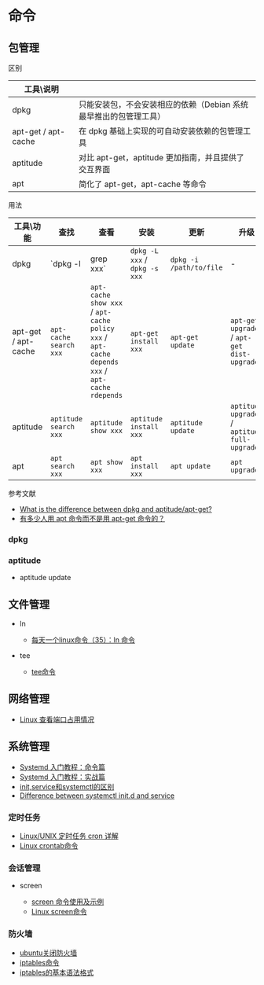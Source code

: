 # 命令

## 包管理

区别

| 工具\说明 | |
| --- | --- |
| dpkg | 只能安装包，不会安装相应的依赖（Debian 系统最早推出的包管理工具） |
| apt-get / apt-cache | 在 dpkg 基础上实现的可自动安装依赖的包管理工具 |
| aptitude | 对比 apt-get，aptitude 更加指南，并且提供了交互界面 |
| apt | 简化了 apt-get，apt-cache 等命令  |

用法

| 工具\功能 | 查找 | 查看 | 安装 | 更新 | 升级 | 删除 |
| --- | --- | --- | --- | --- | --- | --- |
| dpkg | `dpkg -l | grep xxx` | `dpkg -L xxx` / `dpkg -s xxx` | `dpkg -i /path/to/file` | - | - | `dpkg -r package_name` |
| apt-get / apt-cache | `apt-cache search xxx` | `apt-cache show xxx` / `apt-cache policy xxx` / `apt-cache depends xxx` / `apt-cache rdepends` | `apt-get install xxx` | `apt-get update` | `apt-get upgrade` / `apt-get dist-upgrade` | `apt-get remove package` / `apt-get autoremove` |
| aptitude | `aptitude search xxx` | `aptitude show xxx` | `aptitude install xxx` | `aptitude update` | `aptitude upgrade` / `aptitude full-upgrade` | `aptitude remove` |
| apt | `apt search xxx` | `apt show xxx` | `apt install xxx` | `apt update` | `apt upgrade` | `apt remove xxx`

参考文献

- [What is the difference between dpkg and aptitude/apt-get?](https://askubuntu.com/questions/309113/what-is-the-difference-between-dpkg-and-aptitude-apt-get)
- [有多少人用 apt 命令而不是用 apt-get 命令的？](https://www.v2ex.com/t/357932)

### dpkg

### aptitude

- aptitude update

## 文件管理

- ln

    - [每天一个linux命令（35）：ln 命令](https://www.cnblogs.com/peida/archive/2012/12/11/2812294.html)

- tee

    - [tee命令](http://man.linuxde.net/tee)

## 网络管理

- [Linux 查看端口占用情况](https://www.runoob.com/w3cnote/linux-check-port-usage.html)


## 系统管理

- [Systemd 入门教程：命令篇](http://www.ruanyifeng.com/blog/2016/03/systemd-tutorial-commands.html)
- [Systemd 入门教程：实战篇](http://www.ruanyifeng.com/blog/2016/03/systemd-tutorial-part-two.html)
- [init,service和systemctl的区别](https://blog.csdn.net/lineuman/article/details/52578399)
- [Difference between systemctl init.d and service](https://askubuntu.com/questions/911525/difference-between-systemctl-init-d-and-service)

### 定时任务

- [Linux/UNIX 定时任务 cron 详解](https://linux.cn/article-7513-1.html)
- [Linux crontab命令](https://www.runoob.com/linux/linux-comm-crontab.html)

### 会话管理

- screen

    - [screen 命令使用及示例](https://linux.cn/article-8215-1.html)
    - [Linux screen命令](https://www.runoob.com/linux/linux-comm-screen.html)

### 防火墙

- [ubuntu关闭防火墙](https://www.jianshu.com/p/a1a4455ff8fd)
- [iptables命令](https://man.linuxde.net/iptables)
- [iptables的基本语法格式](https://www.cnblogs.com/ggjucheng/archive/2012/08/19/2646476.html)

